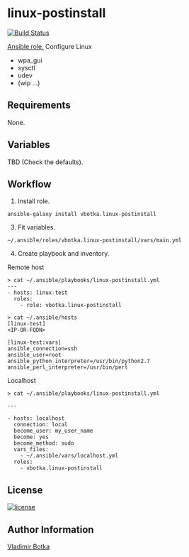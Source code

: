 linux-postinstall
=================

[![Build Status](https://travis-ci.org/vbotka/ansible-linux-postinstall.svg?branch=master)](https://travis-ci.org/vbotka/ansible-linux-postinstall)

[Ansible role.](https://galaxy.ansible.com/vbotka/linux-postinstall/)  Configure Linux

- wpa_gui
- sysctl
- udev
- (wip ...)


Requirements
------------

None.


Variables
---------

TBD (Check the defaults).


Workflow
--------

1) Install role.

```
ansible-galaxy install vbotka.linux-postinstall
```

3) Fit variables.

```
~/.ansible/roles/vbotka.linux-postinstall/vars/main.yml
```

4) Create playbook and inventory.

Remote host
```
> cat ~/.ansible/playbooks/linux-postinstall.yml
---
- hosts: linux-test
  roles:
    - role: vbotka.linux-postinstall
```

```
> cat ~/.ansible/hosts
[linux-test]
<IP-OR-FQDN>

[linux-test:vars]
ansible_connection=ssh
ansible_user=root
ansible_python_interpreter=/usr/bin/python2.7
ansible_perl_interpreter=/usr/bin/perl
```

Localhost
```
> cat ~/.ansible/playbooks/linux-postinstall.yml

---

- hosts: localhost
  connection: local
  become_user: my_user_name
  become: yes
  become_method: sudo
  vars_files:
    - ~/.ansible/vars/localhost.yml
  roles:
    - vbotka.linux-postinstall
```


License
-------

[![license](https://img.shields.io/badge/license-BSD-red.svg)](https://www.freebsd.org/doc/en/articles/bsdl-gpl/article.html)


Author Information
------------------

[Vladimir Botka](https://botka.link)
